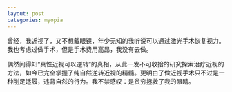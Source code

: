 ```yaml
---
layout: post
categories: myopia
---
```

曾经，我近视了，又不想戴眼镜，年少无知的我听说可以通过激光手术恢复视力。我也考虑过做手术，但是手术费用高昂，我没有去做。

偶然间得知“真性近视可以逆转”的真相，从此一发不可收拾的研究探索治疗近视的方法，如今已完全掌握了纯自然逆转近视的精髓。更明白了做近视手术只不过是一种削足适履，违背自然的行为。我不禁感叹：是贫穷拯救了我的眼睛。
